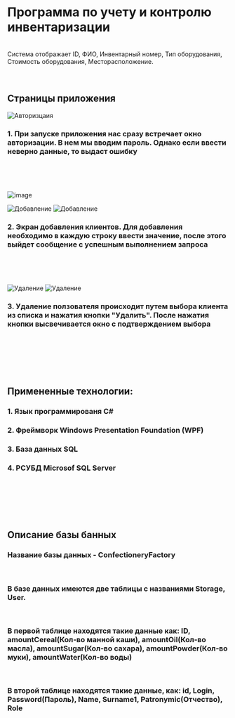 <h1>Программа по учету и контролю инвентаризации</h1></br>
Система отображает ID, ФИО, Инвентарный номер, Тип оборудования, Стоимость оборудования, Месторасположение.</br></br></br>

<h2>Страницы приложения</h2>

![Авторизцаия](https://github.com/xenexess/Educational-Practice-02.01/assets/91844842/85e9ddcc-42c0-46c7-882a-a1a87bd4a07e)
<h3>1. При запуске приложения нас сразу встречает окно авторизации. В нем мы вводим пароль. Однако если ввести неверно данные, то выдаст ошибку</h3> </br> </br> </br>

![image](https://github.com/xenexess/Educational-Practice-02.01/assets/91844842/51a94f39-0aba-48d8-a8d1-11e6740a5ca1)</br>



![Добавление]()
![Добавление]()
<h3>2. Экран добавления клиентов. Для добавления необходимо в каждую строку ввести значение, после этого выйдет сообщение с успешным выполнением запроса</h3></br></br></br>

![Удаление]()
![Удаление]()
<h3>3. Удаление ползователя происходит путем выбора клиента из списка и нажатия кнопки "Удалить". После нажатия кнопки высвечивается окно с подтверждением выбора</h3></br></br></br></br></br>

<h2>Примененные технологии:</h2>
<h3>1. Язык программированя C#</h3>
<h3>2. Фреймворк Windows Presentation Foundation (WPF)</h3>
<h3>3. База данных SQL</h3>
<h3>4. РСУБД Microsof SQL Server</h3> </br></br></br></br></br>

<h2>Описание базы банных</h2>
<h3>Название базы данных - ConfectioneryFactory</h3></br>
<h3>В базе данных имеются две таблицы с названиями Storage, User.</h3></br>
<h3>В первой таблице находятся такие данные как: ID, amountCereal(Кол-во манной каши), amountOil(Кол-во масла), amountSugar(Кол-во сахара), amountPowder(Кол-во муки), amountWater(Кол-во воды)</h3></br>
<h3>В второй таблице находятся такие данные, как: id, Login, Password(Пароль), Name, Surname1, Patronymic(Отчество), Role</h3></br>
